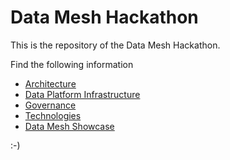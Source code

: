 # Data Mesh Hackathon
This is the repository of the Data Mesh Hackathon.

Find the following information

 * [Architecture](./documentation/Architecture.md)
 * [Data Platform Infrastructure](./documentation/DataPlatform.md)
 * [Governance](./documentation/Governance.md)
 * [Technologies](./documentation/tech/README.md)
 * [Data Mesh Showcase](./documentation/showcase/README.md)

 :-)


